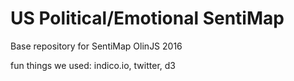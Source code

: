 # US Political/Emotional SentiMap
Base repository for SentiMap
OlinJS 2016

fun things we used: indico.io, twitter, d3